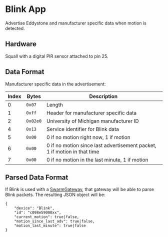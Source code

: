 Blink App
=========

Advertise Eddystone and manufacturer specific data when motion is detected.

Hardware
--------

Squall with a digital PIR sensor attached to pin 25.

Data Format
-----------

Manufacturer specific data in the advertisement:

| Index | Bytes        | Description                            |
| ----- | ------------ | -------------------------------------- |
| 0     | `0x07`       | Length                                 |
| 1     | `0xff`       | Header for manufacturer specific data  |
| 2     | `0x02e0`     | University of Michigan manufacturer ID |
| 4     | `0x13`       | Service identifier for Blink data      |
| 5     | `0x00`       | 0 if no motion right now, 1 if motion  |
| 6     | `0x00`       | 0 if no motion since last advertisement packet, 1 if motion in that time |
| 7     | `0x00`       | 0 if no motion in the last minute, 1 if motion |


Parsed Data Format
------------------

If Blink is used with a [SwarmGateway](https://github.com/terraswarm/urban-heartbeat-kit),
that gateway will be able to parse Blink packets. The resulting JSON object will
be:

```
{
	"device": "Blink",
	"id": "c098e59000xx",
	"current_motion": true|false,
	"motion_since_last_adv": true|false,
	"motion_last_minute": true|false
}
```

